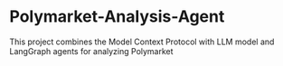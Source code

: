 # Polymarket-Analysis-Agent
This project combines the Model Context Protocol with LLM model and LangGraph agents for analyzing Polymarket
